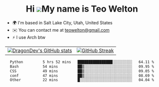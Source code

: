 <div align="center">
  
# Hi ![](https://user-images.githubusercontent.com/18350557/176309783-0785949b-9127-417c-8b55-ab5a4333674e.gif)My name is Teo Welton
</div>

*   🌍  I'm based in Salt Lake City, Utah, United States
*   ✉️  You can contact me at [teowelton@gmail.com](mailto:teowelton@gmail.com)
*   ⚡  I use Arch btw

<div align="center">

|||
|:-------------------------:|:-------------------------:|
| [![DragonDev's GitHub stats](https://github-readme-stats.vercel.app/api?username=DragonDev07&bg_color=1e1e2e&text_color=cdd6f4&icon_color=cba6f7&title_color=94e2d5)](https://github.com/DragonDev07) | [![GitHub Streak](https://streak-stats.demolab.com?user=DragonDev07&theme=catppuccin-mocha)](https://git.io/streak-stats) |

<!--START_SECTION:waka-->

```txt
Python         5 hrs 52 mins   ████████████████░░░░░░░░░   64.11 %
Bash           54 mins         ██▒░░░░░░░░░░░░░░░░░░░░░░   09.95 %
CSS            49 mins         ██▒░░░░░░░░░░░░░░░░░░░░░░   09.05 %
conf           47 mins         ██▒░░░░░░░░░░░░░░░░░░░░░░   08.69 %
Other          22 mins         █░░░░░░░░░░░░░░░░░░░░░░░░   04.04 %
```

<!--END_SECTION:waka-->

</div>
